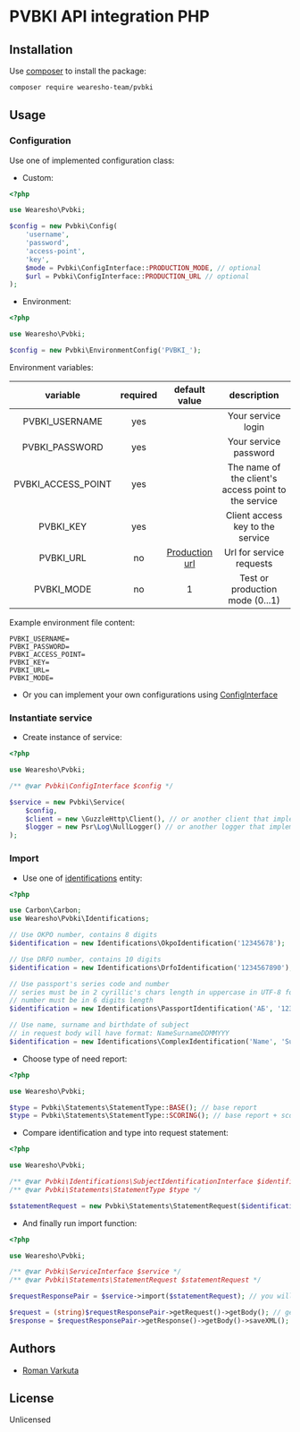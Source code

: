 # PVBKI API integration PHP

## Installation

Use [composer](https://packagist.org) to install the package:

```bash
composer require wearesho-team/pvbki
```

## Usage

### Configuration

Use one of implemented configuration class:

- Custom:

```php
<?php

use Wearesho\Pvbki;

$config = new Pvbki\Config(
    'username',
    'password',
    'access-point',
    'key',
    $mode = Pvbki\ConfigInterface::PRODUCTION_MODE, // optional
    $url = Pvbki\ConfigInterface::PRODUCTION_URL // optional
);
```

- Environment:

```php
<?php

use Wearesho\Pvbki;

$config = new Pvbki\EnvironmentConfig('PVBKI_');
```

Environment variables:

|      variable      | required |                              default value                              |                      description                     |
|:------------------:|:--------:|:-----------------------------------------------------------------------:|:----------------------------------------------------:|
| PVBKI_USERNAME     | yes      |                                                                         | Your service login                                   |
| PVBKI_PASSWORD     | yes      |                                                                         | Your service password                                |
| PVBKI_ACCESS_POINT | yes      |                                                                         | The name of the client's access point to the service |
| PVBKI_KEY          | yes      |                                                                         | Client access key to the service                     |
| PVBKI_URL          | no       | [Production url](https://secure.pvbki.com/reverse-service/default.asmx) | Url for service requests                             |
| PVBKI_MODE         | no       | 1                                                                       | Test or production mode (0...1)                      |

Example environment file content:

```dotenv
PVBKI_USERNAME=
PVBKI_PASSWORD=
PVBKI_ACCESS_POINT=
PVBKI_KEY=
PVBKI_URL=
PVBKI_MODE=
```

- Or you can implement your own configurations using [ConfigInterface](./src/ConfigInterface.php)

### Instantiate service

 - Create instance of service:

```php
<?php

use Wearesho\Pvbki;

/** @var Pvbki\ConfigInterface $config */

$service = new Pvbki\Service(
    $config,
    $client = new \GuzzleHttp\Client(), // or another client that implement \GuzzleHttp\ClientInterface
    $logger = new Psr\Log\NullLogger() // or another logger that implement \Psr\Log\LoggerInterface
);
```

### Import

- Use one of [identifications](./src/Identifications) entity:

```php
<?php

use Carbon\Carbon;
use Wearesho\Pvbki\Identifications;

// Use OKPO number, contains 8 digits
$identification = new Identifications\OkpoIdentification('12345678');

// Use DRFO number, contains 10 digits
$identification = new Identifications\DrfoIdentification('1234567890');

// Use passport's series code and number
// series must be in 2 cyrillic's chars length in uppercase in UTF-8 format
// number must be in 6 digits length
$identification = new Identifications\PassportIdentification('АБ', '123456');

// Use name, surname and birthdate of subject
// in request body will have format: NameSurnameDDMMYYY
$identification = new Identifications\ComplexIdentification('Name', 'Surname', Carbon::parse('2018-03-12'));
```

- Choose type of need report:

```php
<?php

use Wearesho\Pvbki;

$type = Pvbki\Statements\StatementType::BASE(); // base report
$type = Pvbki\Statements\StatementType::SCORING(); // base report + scoring 
```

- Compare identification and type into request statement:

```php
<?php

use Wearesho\Pvbki;

/** @var Pvbki\Identifications\SubjectIdentificationInterface $identification */
/** @var Pvbki\Statements\StatementType $type */

$statementRequest = new Pvbki\Statements\StatementRequest($identification, $type);

```

- And finally run import function:

```php
<?php

use Wearesho\Pvbki;

/** @var Pvbki\ServiceInterface $service */
/** @var Pvbki\Statements\StatementRequest $statementRequest */

$requestResponsePair = $service->import($statementRequest); // you will get aggregate request-response object

$request = (string)$requestResponsePair->getRequest()->getBody(); // get request body
$response = $requestResponsePair->getResponse()->getBody()->saveXML(); // get report body;
```

## Authors

- [Roman <KartaviK> Varkuta](mailto:roman.varkuta@gmail.com)

## License

Unlicensed
